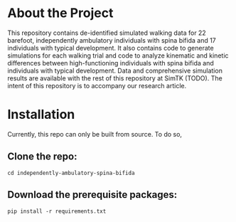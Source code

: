 # About the Project
This repository contains de-identified simulated walking data for 22 barefoot, independently ambulatory individuals with spina bifida and 17 individuals with typical development. It also contains code to generate simulations for each walking trial and code to analyze kinematic and kinetic differences between high-functioning individuals with spina bifida and individuals with typical development. Data and comprehensive simulation results are available with the rest of this repository at SimTK (TODO). The intent of this repository is to accompany our research article.

# Installation
Currently, this repo can only be built from source. To do so,

## Clone the repo:
```git clone https://github.com/stanfordnmbl/independently-ambulatory-spina-bifida
cd independently-ambulatory-spina-bifida
```

## Download the prerequisite packages:
```pip install -r requirements.txt```
